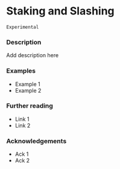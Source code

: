 # Staking and Slashing

`Experimental`

### Description

Add description here

### Examples

- Example 1
- Example 2

### Further reading

- Link 1
- Link 2

### Acknowledgements

- Ack 1
- Ack 2
